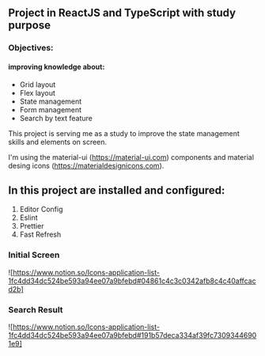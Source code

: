 
## Project in ReactJS and TypeScript with study purpose

### Objectives:
#### improving knowledge about:
- Grid layout
- Flex layout
- State management
- Form management
- Search by text feature

This project is serving me as a study to improve the state management skills and elements on screen.

I'm using the material-ui (https://material-ui.com) components and material desing icons (https://materialdesignicons.com).

## In this project are installed and configured:

1. Editor Config
2. Eslint
3. Prettier
4. Fast Refresh


### Initial Screen

![https://www.notion.so/Icons-application-list-1fc4dd34dc524be593a94ee07a9bfebd#04861c4c3c0342afb8c4c40affcacd2b]
### Search Result

![https://www.notion.so/Icons-application-list-1fc4dd34dc524be593a94ee07a9bfebd#191b57deca334af39fc73093446901e9]
